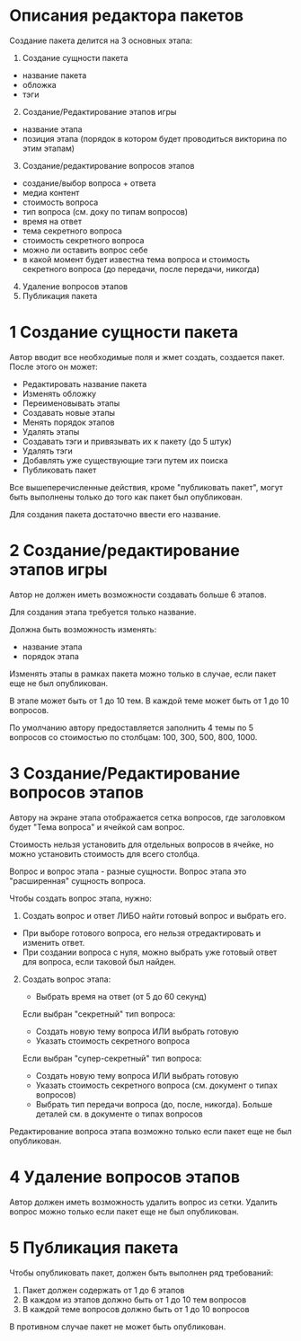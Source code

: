 # Описания редактора пакетов
Создание пакета делится на 3 основных этапа:
1. Создание сущности пакета
- название пакета
- обложка
- тэги
2. Создание/Редактирование этапов игры
- название этапа
- позиция этапа (порядок в котором будет проводиться викторина по этим этапам)
3. Создание/редактирование вопросов этапов
- создание/выбор вопроса + ответа
- медиа контент
- стоимость вопроса
- тип вопроса (см. доку по типам вопросов)
- время на ответ
- тема секретного вопроса
- стоимость секретного вопроса
- можно ли оставить вопрос себе
- в какой момент будет известна тема вопроса и стоимость секретного вопроса (до передачи, после передачи, никогда)
4. Удаление вопросов этапов
5. Публикация пакета

# 1 Создание сущности пакета
Автор вводит все необходимые поля и жмет создать, создается пакет. После этого он может:
- Редактировать название пакета
- Изменять обложку
- Переименовывать этапы
- Создавать новые этапы
- Менять порядок этапов
- Удалять этапы
- Создавать тэги и привязывать их к пакету (до 5 штук)
- Удалять тэги
- Добавлять уже существующие тэги путем их поиска
- Публиковать пакет

Все вышеперечисленные действия, кроме "публиковать пакет", могут быть выполнены только до того как пакет был опубликован. 

Для создания пакета достаточно ввести его название.

# 2 Создание/редактирование этапов игры
Автор не должен иметь возможности создавать больше 6 этапов. 

Для создания этапа требуется только название.

Должна быть возможность изменять:
- название этапа
- порядок этапа

Изменять этапы в рамках пакета можно только в случае, если пакет еще не был опубликован.

В этапе может быть от 1 до 10 тем.
В каждой теме может быть от 1 до 10 вопросов.

По умолчанию автору предоставляется заполнить 4 темы по 5 вопросов со стоимостью по столбцам: 100, 300, 500, 800, 1000.

# 3 Создание/Редактирование вопросов этапов
Автору на экране этапа отображается сетка вопросов, где заголовком будет "Тема вопроса" и ячейкой сам вопрос. 

Стоимость нельзя установить для отдельных вопросов в ячейке, но можно установить стоимость для всего столбца.

Вопрос и вопрос этапа - разные сущности. Вопрос этапа это "расширенная" сущность вопроса.

Чтобы создать вопрос этапа, нужно:
1. Создать вопрос и ответ ЛИБО найти готовый вопрос и выбрать его. 
- При выборе готового вопроса, его нельзя отредактировать и изменить ответ.
- При создании вопроса с нуля, можно выбрать уже готовый ответ для вопроса, если таковой был найден.
2. Создать вопрос этапа:
    - Выбрать время на ответ (от 5 до 60 секунд)
    
    Если выбран "секретный" тип вопроса:
    - Создать новую тему вопроса ИЛИ выбрать готовую
    - Указать стоимость секретного вопроса

    Если выбран "супер-секретный" тип вопроса:
    - Создать новую тему вопроса ИЛИ выбрать готовую
    - Указать стоимость секретного вопроса (см. документ о типах вопросов)
    - Выбрать тип передачи вопроса (до, после, никогда). Больше деталей см. в документе о типах вопросов

Редактирование вопроса этапа возможно только если пакет еще не был опубликован.

# 4 Удаление вопросов этапов
Автор должен иметь возможность удалить вопрос из сетки. Удалить вопрос можно только если пакет еще не был опубликован.

# 5 Публикация пакета
Чтобы опубликовать пакет, должен быть выполнен ряд требований:
1. Пакет должен содержать от 1 до 6 этапов
2. В каждом из этапов должно быть от 1 до 10 тем вопросов
3. В каждой теме вопросов должно быть от 1 до 10 вопросов

В противном случае пакет не может быть опубликован.